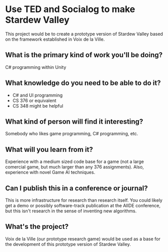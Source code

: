 Use TED and Socialog to make Stardew Valley
===================
This project would be to create a prototype version of Stardew Valley based on the framework established in Voix de la Ville. 

What is the primary kind of work you'll be doing?
----------
C# programming within Unity

What knowledge do you need to be able to do it?
-------------
- C# and UI programming
- CS 376 or equivalent
- CS 348 might be helpful

What kind of person will find it interesting?
-----------
Somebody who likes game programming, C# programming, etc.

What will you learn from it?
------------
Experience with a medium sized code base for a game (not a large comercial game, but much larger than any 376 assignments). Also, experience with novel Game AI techniques.

Can I publish this in a conference or journal?
-------
This is more infrastructure for research than research itself. You could likely get a demo or possibly software-track publication at the AIIDE conference, but this isn't research in the sense of inventing new algorithms.

What's the project?
----------
Voix de la Ville (our prototype research game) would be used as a base for the development of this prototype version of Stardew Valley.